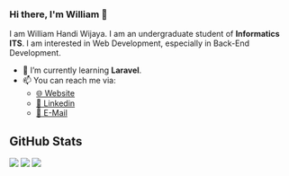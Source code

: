 ### Hi there, I'm William 👋

I am William Handi Wijaya. I am an undergraduate student of **Informatics ITS**. I am interested in Web Development, especially in Back-End Development.

-   🌱 I’m currently learning **Laravel**.
-   📫 You can reach me via:
    -   [🌐 Website](https://cv2-whw.netlify.app/)
    -   [📘 Linkedin](https://www.linkedin.com/in/wiliamhw/)
    -   [📧 E-Mail](mailto:wiliamwijaya1985@gmail.com)

## GitHub Stats

<p>
    <img src="https://github-readme-stats.vercel.app/api/top-langs/?username=wiliamhw&hide_border=true&theme=tokyonight&hide=SCSS" />
    <img src="https://github-readme-stats.vercel.app/api?username=wiliamhw&line_height=27&count_private=true&hide_border=true&show_icons=true&theme=tokyonight">
    <img src="https://github-profile-trophy.vercel.app/?username=wiliamhw&no-frame=true&theme=nord&margin-w=27">
</p>
